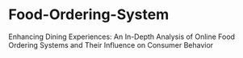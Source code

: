 # Food-Ordering-System
 Enhancing Dining Experiences: An In-Depth Analysis of Online Food Ordering Systems and Their  Influence on Consumer Behavior
